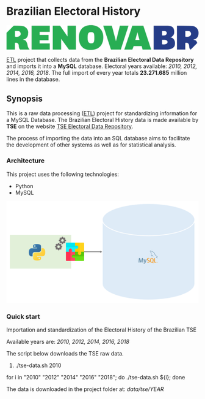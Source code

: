 # Brazilian Electoral History

<p align="center"> 
<a href="https://www.renovabr.org">
<img border="0" alt="RenovaBR Foundation" src="https://raw.githubusercontent.com/renovabr/electoral-history/master/doc/img/renovabr.png">
</a>
</p>

[ETL](https://en.wikipedia.org/wiki/Extract,_transform,_load) project that collects data from the **Brazilian Electoral Data Repository** and imports it into a **MySQL** database. Electoral years available: *2010, 2012, 2014, 2016, 2018*. The full import of every year totals **23.271.685** million lines in the database.

## Synopsis

This is a raw data processing ([ETL](https://en.wikipedia.org/wiki/Extract,_transform,_load)) project for standardizing information for a MySQL Database. The Brazilian Electoral History data is made available by **TSE** on the website [TSE Electoral Data Repository](http://www.tse.jus.br/eleicoes/estatisticas/repositorio-de-dados-eleitorais-1/repositorio-de-dados-eleitorais).

The process of importing the data into an SQL database aims to facilitate the development of other systems as well as for statistical analysis.

### Architecture

This project uses the following technologies:

  * Python
  * MySQL

<p align="center"> 
<img src="https://raw.githubusercontent.com/renovabr/electoral-history/master/doc/img/python-mysql.png">
</p>

### Quick start

Importation and standardization of the Electoral History of the Brazilian TSE

Available years are: *2010, 2012, 2014, 2016, 2018*

The script below downloads the TSE raw data. 

1. ./tse-data.sh 2010

for i in "2010" "2012" "2014" "2016" "2018"; do ./tse-data.sh ${i}; done

The data is downloaded in the project folder at: *data/tse/YEAR*

